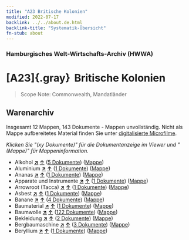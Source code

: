 ```yaml
---
title: "A23 Britische Kolonien"
modified: 2022-07-17
backlink: ../../about.de.html
backlink-title: "Systematik-Übersicht"
fn-stub: about
---
```


### Hamburgisches Welt-Wirtschafts-Archiv (HWWA)

# [A23]{.gray}&#8201; Britische Kolonien&#160; 


> Scope Note: Commonwealth, Mandatländer






## Warenarchiv








Insgesamt 12 Mappen, 143 Dokumente - Mappen unvollständig.
Nicht als Mappe aufbereitetes Material finden Sie unter [digitalisierte Microfilme](/film/h1_wa.de.html).

_Klicken Sie "(xy Dokumente)" für die Dokumentanzeige im Viewer und "(Mappe)" für Mappeninformation._



- Alkohol [**&nearr;**](../../../ware/i/141966/about.de.html "Alkohol (XXX in der ganzen Welt)") [**&uarr;**](../../../ware/about.de.html#PID20.02-Sp "Warensystematik") (<a href="https://pm20.zbw.eu/iiifview/folder/wa/141966,140978" title="über: Alkohol : Britische Kolonien" target="_blank">5 Dokumente</a>) ([Mappe](../../../../folder/wa/1419xx/141966/1409xx/140978/about.de.html))
- Aluminium [**&nearr;**](../../../ware/i/141969/about.de.html "Aluminium (XXX in der ganzen Welt)") [**&uarr;**](../../../ware/about.de.html#PID07.01-Lm01 "Warensystematik") (<a href="https://pm20.zbw.eu/iiifview/folder/wa/141969,140978" title="über: Aluminium : Britische Kolonien" target="_blank">1 Dokumente</a>) ([Mappe](../../../../folder/wa/1419xx/141969/1409xx/140978/about.de.html))
- Ananas [**&nearr;**](../../../ware/i/141970/about.de.html "Ananas (XXX in der ganzen Welt)") [**&uarr;**](../../../ware/about.de.html#PLW04-Tr01 "Warensystematik") (<a href="https://pm20.zbw.eu/iiifview/folder/wa/141970,140978" title="über: Ananas : Britische Kolonien" target="_blank">1 Dokumente</a>) ([Mappe](../../../../folder/wa/1419xx/141970/1409xx/140978/about.de.html))
- Apparate und Instrumente [**&nearr;**](../../../ware/i/141985/about.de.html "Apparate und Instrumente (XXX in der ganzen Welt)") [**&uarr;**](../../../ware/about.de.html#PID08-Ap "Warensystematik") (<a href="https://pm20.zbw.eu/iiifview/folder/wa/141985,140978" title="über: Apparate und Instrumente : Britische Kolonien" target="_blank">1 Dokumente</a>) ([Mappe](../../../../folder/wa/1419xx/141985/1409xx/140978/about.de.html))
- Arrowroot (Tacca) [**&nearr;**](../../../ware/i/142005/about.de.html "Arrowroot (Tacca) (XXX in der ganzen Welt)") [**&uarr;**](../../../ware/about.de.html#PLW04-Kf01 "Warensystematik") (<a href="https://pm20.zbw.eu/iiifview/folder/wa/142005,140978" title="über: Arrowroot (Tacca) : Britische Kolonien" target="_blank">1 Dokumente</a>) ([Mappe](../../../../folder/wa/1420xx/142005/1409xx/140978/about.de.html))
- Asbest [**&nearr;**](../../../ware/i/142014/about.de.html "Asbest (XXX in der ganzen Welt)") [**&uarr;**](../../../ware/about.de.html#PID23-As "Warensystematik") (<a href="https://pm20.zbw.eu/iiifview/folder/wa/142014,140978" title="über: Asbest : Britische Kolonien" target="_blank">1 Dokumente</a>) ([Mappe](../../../../folder/wa/1420xx/142014/1409xx/140978/about.de.html))
- Banane [**&nearr;**](../../../ware/i/142038/about.de.html "Banane (XXX in der ganzen Welt)") [**&uarr;**](../../../ware/about.de.html#PLW04-Bn "Warensystematik") (<a href="https://pm20.zbw.eu/iiifview/folder/wa/142038,140978" title="über: Banane : Britische Kolonien" target="_blank">4 Dokumente</a>) ([Mappe](../../../../folder/wa/1420xx/142038/1409xx/140978/about.de.html))
- Baumaterial [**&nearr;**](../../../ware/i/142086/about.de.html "Baumaterial (XXX in der ganzen Welt)") [**&uarr;**](../../../ware/about.de.html#PID22-Bs "Warensystematik") (<a href="https://pm20.zbw.eu/iiifview/folder/wa/142086,140978" title="über: Baumaterial : Britische Kolonien" target="_blank">1 Dokumente</a>) ([Mappe](../../../../folder/wa/1420xx/142086/1409xx/140978/about.de.html))
- Baumwolle [**&nearr;**](../../../ware/i/142089/about.de.html "Baumwolle (XXX in der ganzen Welt)") [**&uarr;**](../../../ware/about.de.html#PLW04-Bw "Warensystematik") (<a href="https://pm20.zbw.eu/iiifview/folder/wa/142089,140978" title="über: Baumwolle : Britische Kolonien" target="_blank">122 Dokumente</a>) ([Mappe](../../../../folder/wa/1420xx/142089/1409xx/140978/about.de.html))
- Bekleidung [**&nearr;**](../../../ware/i/142106/about.de.html "Bekleidung (XXX in der ganzen Welt)") [**&uarr;**](../../../ware/about.de.html#PID19-Bk "Warensystematik") (<a href="https://pm20.zbw.eu/iiifview/folder/wa/142106,140978" title="über: Bekleidung : Britische Kolonien" target="_blank">2 Dokumente</a>) ([Mappe](../../../../folder/wa/1421xx/142106/1409xx/140978/about.de.html))
- Bergbaumaschine [**&nearr;**](../../../ware/i/142112/about.de.html "Bergbaumaschine (XXX in der ganzen Welt)") [**&uarr;**](../../../ware/about.de.html#PID08-Bg "Warensystematik") (<a href="https://pm20.zbw.eu/iiifview/folder/wa/142112,140978" title="über: Bergbaumaschine : Britische Kolonien" target="_blank">3 Dokumente</a>) ([Mappe](../../../../folder/wa/1421xx/142112/1409xx/140978/about.de.html))
- Beryllium [**&nearr;**](../../../ware/i/142103/about.de.html "Beryllium (XXX in der ganzen Welt)") [**&uarr;**](../../../ware/about.de.html#PID07.01-Lm03 "Warensystematik") (<a href="https://pm20.zbw.eu/iiifview/folder/wa/142103,140978" title="über: Beryllium : Britische Kolonien" target="_blank">1 Dokumente</a>) ([Mappe](../../../../folder/wa/1421xx/142103/1409xx/140978/about.de.html))




